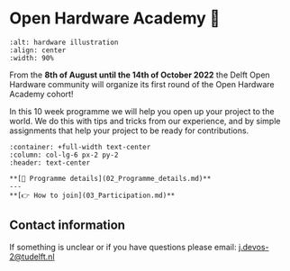
# Open Hardware Academy 🚀
```{image} img/jpg/banner.jpg
:alt: hardware illustration
:align: center
:width: 90%
```
From the **8th of August until the 14th of October 2022** the Delft Open Hardware community will organize its first round of the Open Hardware Academy cohort!

In this 10 week programme we will help you open up your project to the world. We do this with tips and tricks from our experience, and by simple assignments that help your project to be ready for contributions.



```{panels}
:container: +full-width text-center
:column: col-lg-6 px-2 py-2
:header: text-center

**[🔎 Programme details](02_Programme_details.md)**
---
**[👉 How to join](03_Participation.md)**

```

## Contact information

If something is unclear or if you have questions please email: j.devos-2@tudelft.nl
